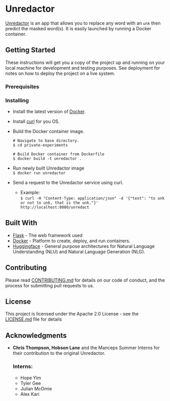 # Unredactor

[Unredactor](https://www.manceps.com/projects/unredactor) is an app that allows you to replace any word with an `unk` then predict the masked word(s). It is easily launched by running a Docker container.

## Getting Started

These instructions will get you a copy of the project up and running on your local machine for development and testing purposes. See deployment for notes on how to deploy the project on a live system.

### Prerequisites


### Installing

* Install the latest version of [Docker](https://docs.docker.com/get-docker/).
* Install [curl](https://curl.haxx.se/download.html) for you OS.
* Build the Docker container image.
  ```
  # Navigate to base directory.
  $ cd private-experiments
  
  # Build Docker container from Dockerfile
  $ docker build -t unredactor .
  ```
* Run newly built Unredactor image  
  `$ docker run unredactor`
  
* Send a request to the Unredactor service using curl.  
  + Example:  
  `$ curl -H "Content-Type: application/json" -d '{"text": "to unk or not to unk, that is the unk."}' http://localhost:8080/unredact` 

## Built With

* [Flask](https://flask.palletsprojects.com/en/1.1.x/) - The web framework used
* [Docker](https://docs.docker.com/) - Platform to create, deploy, and run containers.
* [Huggingface](https://huggingface.co/transformers/) - General purpose architectures for Natural Language Understanding (NLU) and Natural Language Generation (NLG).

## Contributing

Please read [CONTRIBUTING.md]() for details on our code of conduct, and the process for submitting pull requests to us.

## License

This project is licensed under the Apache 2.0 License - see the [LICENSE.md](LICENSE.md) file for details

## Acknowledgments

* **Chris Thompson, Hobson Lane** and the Manceps Summer Interns for their contribution to the original Unredactor.  

  ### Interns:  

  - Hope Yim
  - Tyler Gee
  - Julian McOmie
  - Alex Kari

